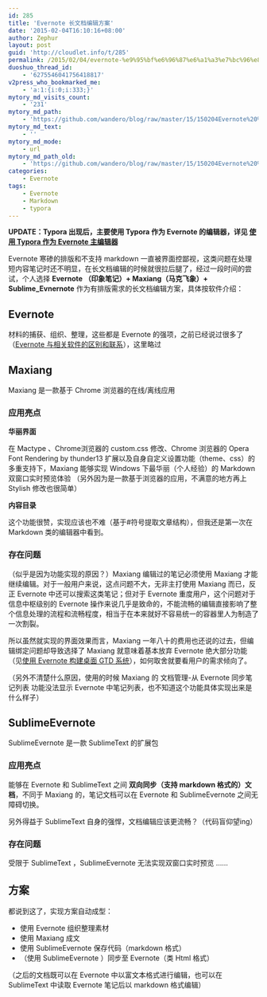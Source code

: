 ```yaml
---
id: 285
title: 'Evernote 长文档编辑方案'
date: '2015-02-04T16:10:16+08:00'
author: Zephur
layout: post
guid: 'http://cloudlet.info/t/285'
permalink: /2015/02/04/evernote-%e9%95%bf%e6%96%87%e6%a1%a3%e7%bc%96%e8%be%91%e6%96%b9%e6%a1%88/
duoshuo_thread_id:
    - '6275546041756418817'
v2press_who_bookmarked_me:
    - 'a:1:{i:0;i:333;}'
mytory_md_visits_count:
    - '231'
mytory_md_path:
    - 'https://github.com/wandero/blog/raw/master/15/150204Evernote%20%E9%95%BF%E6%96%87%E6%A1%A3%E7%BC%96%E8%BE%91%E6%96%B9%E6%A1%88.md'
mytory_md_text:
    - ''
mytory_md_mode:
    - url
mytory_md_path_old:
    - 'https://github.com/wandero/blog/raw/master/15/150204Evernote%20%E9%95%BF%E6%96%87%E6%A1%A3%E7%BC%96%E8%BE%91%E6%96%B9%E6%A1%88.md'
categories:
    - Evernote
tags:
    - Evernote
    - Markdown
    - typora
---
```


**UPDATE：Typora 出现后，主要使用 Typora 作为 Evernote 的编辑器，详见 [使用 Typora 作为 Evernote 主编辑器](http://cloudlet.info/t/384)**

Evernote 寒碜的排版和不支持 markdown 一直被界面控鄙视，这类问题在处理短内容笔记时还不明显，在长文档编辑的时候就很拉后腿了，经过一段时间的尝试，个人选择 **Evernote （印象笔记）+ Maxiang（马克飞象）+ Sublime\_Evnernote** 作为有排版需求的长文档编辑方案，具体按软件介绍：

## Evernote

材料的捕获、组织、整理，这些都是 Evernote 的强项，之前已经说过很多了（[Evernote 与相关软件的区别和联系](http://cloudlet.info/t/277)），这里略过

## Maxiang

Maxiang 是一款基于 Chrome 浏览器的在线/离线应用

### 应用亮点

**华丽界面**

在 Mactype 、Chrome浏览器的 custom.css 修改、Chrome 浏览器的 Opera Font Rendering by thunder13 扩展以及自身自定义设置功能（theme、css）的多重支持下，Maxiang 能够实现 Windows 下最华丽（个人经验）的 Markdown 双窗口实时预览体验 （另外因为是一款基于浏览器的应用，不满意的地方再上 Stylish 修改也很简单）

**内容目录**

这个功能很赞，实现应该也不难（基于#符号提取文章结构），但我还是第一次在 Markdown 类的编辑器中看到。

### 存在问题

（似乎是因为功能实现的原因？）Maxiang 编辑过的笔记必须使用 Maxiang 才能继续编辑。对于一般用户来说，这点问题不大，无非主打使用 Maxiang 而已，反正 Evernote 中还可以搜索这类笔记；但对于 Evernote 重度用户，这个问题对于信息中枢级别的 Evernote 操作来说几乎是致命的，不能流畅的编辑直接影响了整个信息处理的流程和流畅程度，相当于在本来就好不容易统一的容器里人为制造了一次割裂。

所以虽然就实现的界面效果而言，Maxiang 一年八十的费用也还说的过去，但编辑绑定问题却导致选择了 Maxiang 就意味着基本放弃 Evernote 绝大部分功能（见[使用 Evernote 构建桌面 GTD 系统](http://cloudlet.info/t/284)），如何取舍就要看用户的需求倾向了。

（另外不清楚什么原因，使用的时候 Maxiang 的 文档管理-从 Evernote 同步笔记列表 功能没法显示 Evernote 中笔记列表，也不知道这个功能具体实现出来是什么样子）

## SublimeEvernote

SublimeEvernote 是一款 SublimeText 的扩展包

### 应用亮点

能够在 Evernote 和 SublimeText 之间 **双向同步（支持 markdown 格式的）文档**，不同于 Maxiang 的，笔记文档可以在 Evernote 和 SublimeEvernote 之间无障碍切换。

另外得益于 SublimeText 自身的强悍，文档编辑应该更流畅？（代码盲仰望ing）

### 存在问题

受限于 SublimeText ，SublimeEvernote 无法实现双窗口实时预览 ……

## 方案

都说到这了，实现方案自动成型：

- 使用 Evernote 组织整理素材
- 使用 Maxiang 成文
- 使用 SublimeEvernote 保存代码（markdown 格式）
- （使用 SublimeEvernote ）同步至 Evernote（类 Html 格式）

（之后的文档既可以在 Evernote 中以富文本格式进行编辑，也可以在 SublimeText 中读取 Evernote 笔记后以 markdown 格式编辑）
